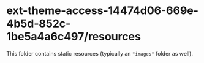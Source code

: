 # ext-theme-access-14474d06-669e-4b5d-852c-1be5a4a6c497/resources

This folder contains static resources (typically an `"images"` folder as well).
